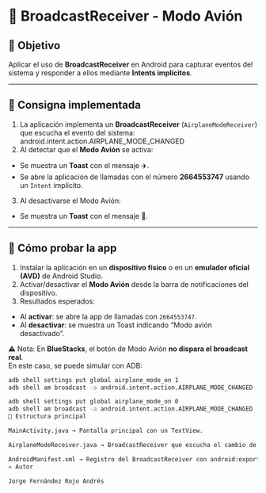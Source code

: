 # 📱 BroadcastReceiver - Modo Avión

## 🎯 Objetivo
Aplicar el uso de **BroadcastReceiver** en Android para capturar eventos del sistema y responder a ellos mediante **Intents implícitos**.

---

## 📌 Consigna implementada
1. La aplicación implementa un **BroadcastReceiver** (`AirplaneModeReceiver`) que escucha el evento del sistema:
android.intent.action.AIRPLANE_MODE_CHANGED
2. Al detectar que el **Modo Avión** se activa:
- Se muestra un **Toast** con el mensaje ✈️.
- Se abre la aplicación de llamadas con el número **2664553747** usando un `Intent` implícito.
3. Al desactivarse el Modo Avión:
- Se muestra un **Toast** con el mensaje 📶.

---

## 🚀 Cómo probar la app
1. Instalar la aplicación en un **dispositivo físico** o en un **emulador oficial (AVD)** de Android Studio.
2. Activar/desactivar el **Modo Avión** desde la barra de notificaciones del dispositivo.
3. Resultados esperados:
- Al **activar**: se abre la app de llamadas con `2664553747`.
- Al **desactivar**: se muestra un Toast indicando “Modo avión desactivado”.

⚠️ Nota: En **BlueStacks**, el botón de Modo Avión **no dispara el broadcast real**.  
En este caso, se puede simular con ADB:
```bash
adb shell settings put global airplane_mode_on 1
adb shell am broadcast -a android.intent.action.AIRPLANE_MODE_CHANGED --ez state true

adb shell settings put global airplane_mode_on 0
adb shell am broadcast -a android.intent.action.AIRPLANE_MODE_CHANGED --ez state false
📂 Estructura principal

MainActivity.java → Pantalla principal con un TextView.

AirplaneModeReceiver.java → BroadcastReceiver que escucha el cambio de Modo Avión.

AndroidManifest.xml → Registro del BroadcastReceiver con android:exported="true".
✍️ Autor

Jorge Fernández Rojo Andrés
